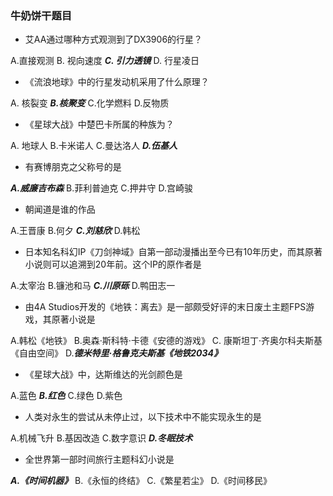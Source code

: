 ### 牛奶饼干题目

 

- 艾AA通过哪种方式观测到了DX3906的行星？

A.直接观测  B. 视向速度  ***C. 引力透镜***  D. 行星凌日

 

- 《流浪地球》中的行星发动机采用了什么原理？

A.  核裂变  ***B.核聚变***  C.化学燃料  D.反物质



- 《星球大战》中楚巴卡所属的种族为？

A.  地球人  B.卡米诺人  C.曼达洛人  ***D.伍基人***



- 有赛博朋克之父称号的是

***A.威廉吉布森***  B.菲利普迪克  C.押井守  D.宫崎骏



- 朝闻道是谁的作品

A.王晋康  B.何夕  ***C.刘慈欣***  D.韩松

 

- 日本知名科幻IP《刀剑神域》自第一部动漫播出至今已有10年历史，而其原著小说则可以追溯到20年前。这个IP的原作者是

A.太宰治  B.镰池和马  ***C.川原砾***  D.鸭田志一



- 由4A Studios开发的《地铁：离去》是一部颇受好评的末日废土主题FPS游戏，其原著小说是

A.韩松《地铁》  B.奥森·斯科特·卡德《安德的游戏》  C. 康斯坦丁·齐奥尔科夫斯基《自由空间》  D.***德米特里·格鲁克夫斯基《地铁2034》***



- 《星球大战》中，达斯维达的光剑颜色是

A.蓝色  ***B.红色***  C.绿色  D.紫色



-  人类对永生的尝试从未停止过，以下技术中不能实现永生的是

A.机械飞升  B.基因改造  C.数字意识  ***D.冬眠技术***



- 全世界第一部时间旅行主题科幻小说是

***A.《时间机器》***  B.《永恒的终结》  C.《繁星若尘》  D.《时间移民》